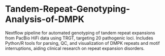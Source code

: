 # Tandem-Repeat-Genotyping-Analysis-of-DMPK
Nextflow pipeline for automated genotyping of tandem repeat expansions from PacBio HiFi data using TRGT, targeting 20 pathogenic loci. Includes Python/R tools for parsing, QC, and visualization of DMPK repeats and motif interruptions, aiding clinical research on repeat expansion disorders.
